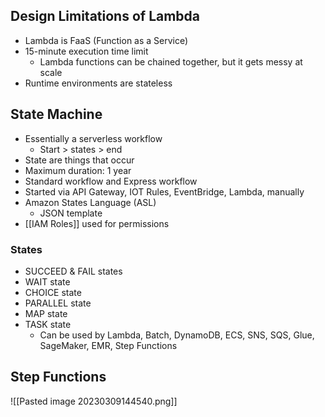 
## Design Limitations of Lambda

- Lambda is FaaS (Function as a Service)
- 15-minute execution time limit
	- Lambda functions can be chained together, but it gets messy at scale
- Runtime environments are stateless

## State Machine

- Essentially a serverless workflow
	- Start > states > end
- State are things that occur
- Maximum duration: 1 year
- Standard workflow and Express workflow
- Started via API Gateway, IOT Rules, EventBridge, Lambda, manually
- Amazon States Language (ASL)
	- JSON template
- [[IAM Roles]] used for permissions

### States

- SUCCEED & FAIL states
- WAIT state
- CHOICE state
- PARALLEL state
- MAP state
- TASK state
	- Can be used by Lambda, Batch, DynamoDB, ECS, SNS, SQS, Glue, SageMaker, EMR, Step Functions

## Step Functions

![[Pasted image 20230309144540.png]]